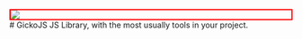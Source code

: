<div style="border:2px solid red;"><img src="https://raw.githubusercontent.com/alexsan134/GickoJS/master/img/bns.png"/></div>
# GickoJS
JS Library, with the most usually tools in your project.
